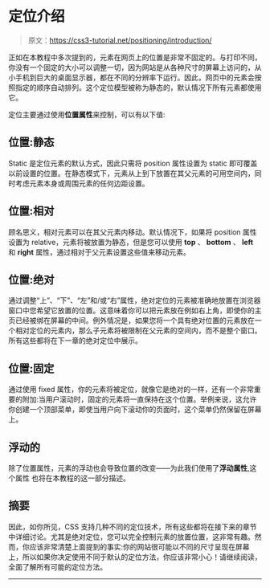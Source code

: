 # 定位介绍

> 原文：<https://css3-tutorial.net/positioning/introduction/>

正如在本教程中多次提到的，元素在网页上的位置是非常不固定的。与打印不同，你没有一个固定的大小可以调整一切，因为网站是从各种尺寸的屏幕上访问的，从小手机到巨大的桌面显示器，都在不同的分辨率下运行。因此，网页中的元素会按照指定的顺序自动排列。这个定位模型被称为静态的，默认情况下所有元素都使用它。

定位主要通过使用**位置属性**来控制，可以有以下值:

## 位置:静态

Static 是定位元素的默认方式，因此只需将 position 属性设置为 static 即可覆盖以前设置的位置。在静态模式下，元素从上到下放置在其父元素的可用空间内，同时考虑元素本身或周围元素的任何边距设置。

## 位置:相对

顾名思义，相对元素可以在其父元素内移动。默认情况下，如果将 position 属性设置为 relative，元素将被放置为静态，但是您可以使用 **top** 、 **bottom** 、 **left** 和 **right** 属性，通过相对于父元素设置这些值来移动元素。

<input type="hidden" name="IL_IN_ARTICLE">

## 位置:绝对

通过调整“上”、“下”、“左”和/或“右”属性，绝对定位的元素被准确地放置在浏览器窗口中您希望它放置的位置。这意味着你可以把元素放在例如右上角，即使你的主页已经被绑在屏幕的中间。例外情况是，如果您将一个具有绝对位置的元素放在一个相对定位的元素内，那么子元素将被限制在父元素的空间内，而不是整个窗口。所有这些都将在下一章的绝对定位中展示。

## 位置:固定

通过使用 fixed 属性，你的元素将被定位，就像它是绝对的一样，还有一个非常重要的附加:当用户滚动时，固定的元素将一直保持在这个位置。举例来说，这允许你创建一个顶部菜单，即使当用户向下滚动你的页面时，这个菜单仍然保留在屏幕上。

## 浮动的

除了位置属性，元素的浮动也会导致位置的改变——为此我们使用了**浮动属性**,这个属性 也将在本教程的这一部分描述。

## 摘要

因此，如你所见，CSS 支持几种不同的定位技术，所有这些都将在接下来的章节中详细讨论。尤其是绝对定位，您可以完全控制元素的放置位置，这非常有趣。然而，你应该非常清楚上面提到的事实:你的网站很可能以不同的尺寸呈现在屏幕上，所以如果你决定使用不同于默认的定位方法，你应该非常小心！请继续阅读，全面了解所有可能的定位方法。

* * *